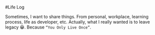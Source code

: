 #Life Log

Sometimes, I want to share things. From personal, workplace, learning process, life as developer, etc. Actually, what I really wanted is to leave legacy 😁. Because `“You Only Live Once”`.